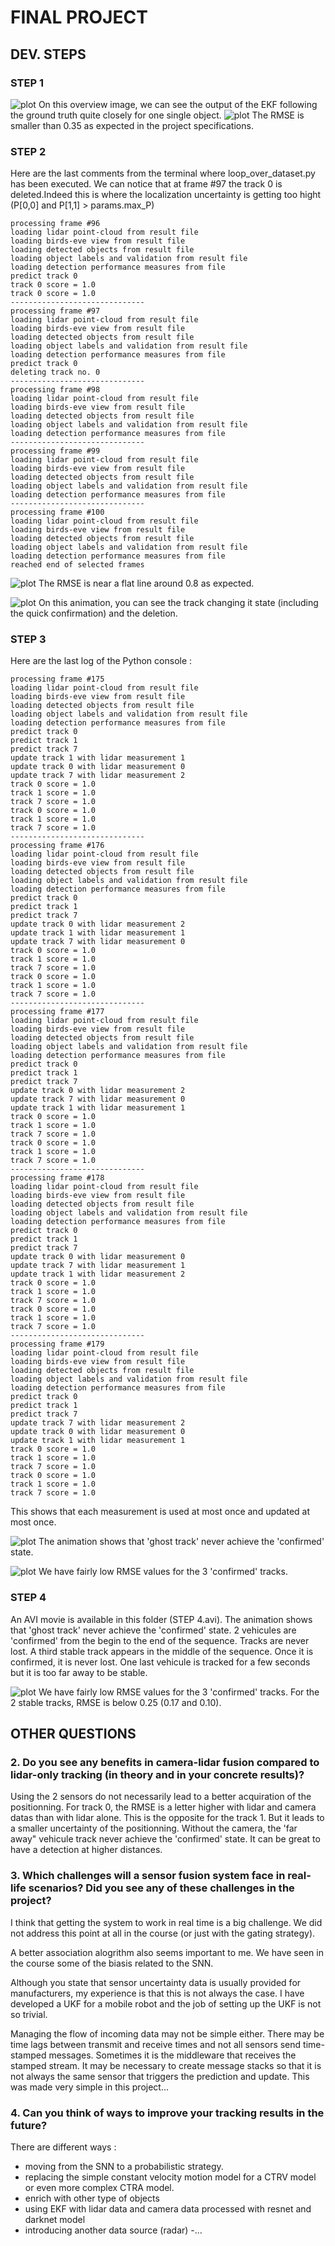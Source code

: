 # FINAL PROJECT

## DEV. STEPS
### STEP 1
![plot](./images/step_1_overview.png)
On this overview image, we can see the output of the EKF following the ground truth quite closely for one single object.
![plot](./images/step_1_RMSE.png)
The RMSE is smaller than 0.35 as expected in the project specifications.


### STEP 2
Here are the last comments from the terminal where loop_over_dataset.py has been executed.
We can notice that at frame #97 the track 0 is deleted.Indeed this is where the localization uncertainty is getting too hight (P[0,0] and P[1,1] > params.max_P)
```
processing frame #96
loading lidar point-cloud from result file
loading birds-eve view from result file
loading detected objects from result file
loading object labels and validation from result file
loading detection performance measures from file
predict track 0
track 0 score = 1.0
track 0 score = 1.0
------------------------------
processing frame #97
loading lidar point-cloud from result file
loading birds-eve view from result file
loading detected objects from result file
loading object labels and validation from result file
loading detection performance measures from file
predict track 0
deleting track no. 0
------------------------------
processing frame #98
loading lidar point-cloud from result file
loading birds-eve view from result file
loading detected objects from result file
loading object labels and validation from result file
loading detection performance measures from file
------------------------------
processing frame #99
loading lidar point-cloud from result file
loading birds-eve view from result file
loading detected objects from result file
loading object labels and validation from result file
loading detection performance measures from file
------------------------------
processing frame #100
loading lidar point-cloud from result file
loading birds-eve view from result file
loading detected objects from result file
loading object labels and validation from result file
loading detection performance measures from file
reached end of selected frames
```

![plot](./images/step_2_RMSE.png)
The RMSE is near a flat line around 0.8 as expected.

![plot](./images/step_2_animation.gif)
On this animation, you can see the track changing it state (including the quick confirmation) and the deletion.

### STEP 3
Here are the last log of the Python console :
```
processing frame #175
loading lidar point-cloud from result file
loading birds-eve view from result file
loading detected objects from result file
loading object labels and validation from result file
loading detection performance measures from file
predict track 0
predict track 1
predict track 7
update track 1 with lidar measurement 1
update track 0 with lidar measurement 0
update track 7 with lidar measurement 2
track 0 score = 1.0
track 1 score = 1.0
track 7 score = 1.0
track 0 score = 1.0
track 1 score = 1.0
track 7 score = 1.0
------------------------------
processing frame #176
loading lidar point-cloud from result file
loading birds-eve view from result file
loading detected objects from result file
loading object labels and validation from result file
loading detection performance measures from file
predict track 0
predict track 1
predict track 7
update track 0 with lidar measurement 2
update track 1 with lidar measurement 1
update track 7 with lidar measurement 0
track 0 score = 1.0
track 1 score = 1.0
track 7 score = 1.0
track 0 score = 1.0
track 1 score = 1.0
track 7 score = 1.0
------------------------------
processing frame #177
loading lidar point-cloud from result file
loading birds-eve view from result file
loading detected objects from result file
loading object labels and validation from result file
loading detection performance measures from file
predict track 0
predict track 1
predict track 7
update track 0 with lidar measurement 2
update track 7 with lidar measurement 0
update track 1 with lidar measurement 1
track 0 score = 1.0
track 1 score = 1.0
track 7 score = 1.0
track 0 score = 1.0
track 1 score = 1.0
track 7 score = 1.0
------------------------------
processing frame #178
loading lidar point-cloud from result file
loading birds-eve view from result file
loading detected objects from result file
loading object labels and validation from result file
loading detection performance measures from file
predict track 0
predict track 1
predict track 7
update track 0 with lidar measurement 0
update track 7 with lidar measurement 1
update track 1 with lidar measurement 2
track 0 score = 1.0
track 1 score = 1.0
track 7 score = 1.0
track 0 score = 1.0
track 1 score = 1.0
track 7 score = 1.0
------------------------------
processing frame #179
loading lidar point-cloud from result file
loading birds-eve view from result file
loading detected objects from result file
loading object labels and validation from result file
loading detection performance measures from file
predict track 0
predict track 1
predict track 7
update track 7 with lidar measurement 2
update track 0 with lidar measurement 0
update track 1 with lidar measurement 1
track 0 score = 1.0
track 1 score = 1.0
track 7 score = 1.0
track 0 score = 1.0
track 1 score = 1.0
track 7 score = 1.0
```
This shows that each measurement is used at most once and updated at most once.

![plot](./images/step_3_animation.gif)
The animation shows that 'ghost track' never achieve the 'confirmed' state.

![plot](./images/step_3_RMSE.png)
We have fairly low RMSE values for the 3 'confirmed' tracks.

### STEP 4
An AVI movie is available in this folder (STEP 4.avi).
The animation shows that 'ghost track' never achieve the 'confirmed' state. 
2 vehicules are 'confirmed' from the begin to the end of the sequence. Tracks are never lost.
A third stable track appears in the middle of the sequence. Once it is confirmed, it is never lost.
One last vehicule is tracked for a few seconds but it is too far away to be stable.


![plot](./images/step_4_RMSE.png)
We have fairly low RMSE values for the 3 'confirmed' tracks.
For the 2 stable tracks, RMSE is below 0.25 (0.17 and 0.10).

## OTHER QUESTIONS
### 2. Do you see any benefits in camera-lidar fusion compared to lidar-only tracking (in theory and in your concrete results)? 
Using the 2 sensors do not necessarily lead to a better acquiration of the positionning. For track 0, the RMSE is a letter higher with lidar and camera datas than with lidar alone. This is the opposite for the track 1.
But it leads to a smaller uncertainty of the positionning.
Without the camera, the 'far away" vehicule track never achieve the 'confirmed' state. It can be great to have a detection at higher distances.

### 3. Which challenges will a sensor fusion system face in real-life scenarios? Did you see any of these challenges in the project?
I think that getting the system to work in real time is a big challenge. We did not address this point at all in the course (or just with the gating strategy).

A better association alogrithm also seems important to me. We have seen in the course some of the biasis related to the SNN.

Although you state that sensor uncertainty data is usually provided for manufacturers, my experience is that this is not always the case. I have developed a UKF for a mobile robot and the job of setting up the UKF is not so trivial.

Managing the flow of incoming data may not be simple either. There may be time lags between transmit and receive times and not all sensors send time-stamped messages. Sometimes it is the middleware that receives the stamped stream. It may be necessary to create message stacks so that it is not always the same sensor that triggers the prediction and update. This was made very simple in this project...

### 4. Can you think of ways to improve your tracking results in the future?
There are different ways :
   - moving from the SNN to a probabilistic strategy.
   - replacing the simple constant velocity motion model for a CTRV model or even more complex CTRA model.
   - enrich with other type of objects
   - using EKF with lidar data and camera data processed with resnet and darknet model
   - introducing another data source (radar)
   -...